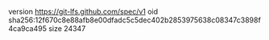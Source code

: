 version https://git-lfs.github.com/spec/v1
oid sha256:12f670c8e88afb8e00dfadc5c5dec402b2853975638c08347c3898f4ca9ca495
size 24347
